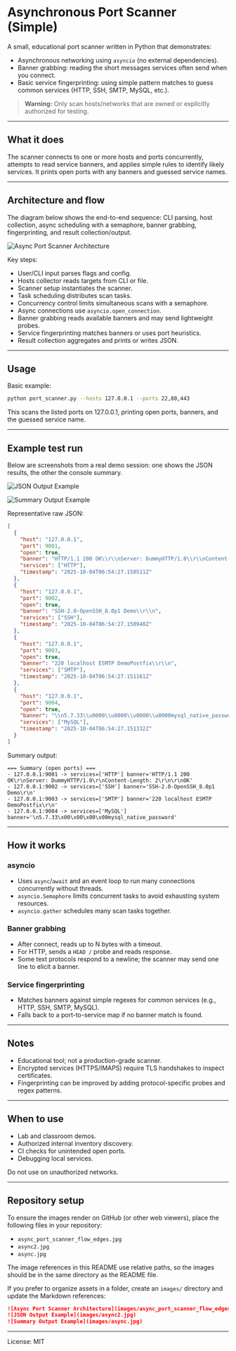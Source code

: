 # Asynchronous Port Scanner (Simple)

A small, educational port scanner written in Python that demonstrates:

- Asynchronous networking using `asyncio` (no external dependencies).
- Banner grabbing: reading the short messages services often send when you connect.
- Basic service fingerprinting: using simple pattern matches to guess common services (HTTP, SSH, SMTP, MySQL, etc.).

> **Warning:** Only scan hosts/networks that are owned or explicitly authorized for testing.

---

## What it does

The scanner connects to one or more hosts and ports concurrently, attempts to read service banners, and applies simple rules to identify likely services. It prints open ports with any banners and guessed service names.

---

## Architecture and flow

The diagram below shows the end-to-end sequence: CLI parsing, host collection, async scheduling with a semaphore, banner grabbing, fingerprinting, and result collection/output.

![Async Port Scanner Architecture](async_port_scanner_flow_edges.jpg)

Key steps:

- User/CLI input parses flags and config.
- Hosts collector reads targets from CLI or file.
- Scanner setup instantiates the scanner.
- Task scheduling distributes scan tasks.
- Concurrency control limits simultaneous scans with a semaphore.
- Async connections use `asyncio.open_connection`.
- Banner grabbing reads available banners and may send lightweight probes.
- Service fingerprinting matches banners or uses port heuristics.
- Result collection aggregates and prints or writes JSON.

---

## Usage

Basic example:

```bash
python port_scanner.py --hosts 127.0.0.1 --ports 22,80,443
```

This scans the listed ports on 127.0.0.1, printing open ports, banners, and the guessed service name.

---

## Example test run

Below are screenshots from a real demo session: one shows the JSON results, the other the console summary.

![JSON Output Example](async2.jpg)

![Summary Output Example](async.jpg)

Representative raw JSON:

```json
[
  {
    "host": "127.0.0.1",
    "port": 9001,
    "open": true,
    "banner": "HTTP/1.1 200 OK\\r\\nServer: DummyHTTP/1.0\\r\\nContent-Length: 2\\r\\n\\r\\nOK",
    "services": ["HTTP"],
    "timestamp": "2025-10-04T06:54:27.150511Z"
  },
  {
    "host": "127.0.0.1",
    "port": 9002,
    "open": true,
    "banner": "SSH-2.0-OpenSSH_8.0p1 Demo\\r\\n",
    "services": ["SSH"],
    "timestamp": "2025-10-04T06:54:27.150940Z"
  },
  {
    "host": "127.0.0.1",
    "port": 9003,
    "open": true,
    "banner": "220 localhost ESMTP DemoPostfix\\r\\n",
    "services": ["SMTP"],
    "timestamp": "2025-10-04T06:54:27.151161Z"
  },
  {
    "host": "127.0.0.1",
    "port": 9004,
    "open": true,
    "banner": "\\n5.7.33\\u0000\\u0000\\u0000\\u0000mysql_native_password",
    "services": ["MySQL"],
    "timestamp": "2025-10-04T06:54:27.151332Z"
  }
]
```

Summary output:

```
=== Summary (open ports) ===
- 127.0.0.1:9001 -> services=['HTTP'] banner='HTTP/1.1 200 OK\r\nServer: DummyHTTP/1.0\r\nContent-Length: 2\r\n\r\nOK'
- 127.0.0.1:9002 -> services=['SSH'] banner='SSH-2.0-OpenSSH_8.0p1 Demo\r\n'
- 127.0.0.1:9003 -> services=['SMTP'] banner='220 localhost ESMTP DemoPostfix\r\n'
- 127.0.0.1:9004 -> services=['MySQL'] banner='\n5.7.33\x00\x00\x00\x00mysql_native_password'
```

---

## How it works

### asyncio

- Uses `async`/`await` and an event loop to run many connections concurrently without threads.
- `asyncio.Semaphore` limits concurrent tasks to avoid exhausting system resources.
- `asyncio.gather` schedules many scan tasks together.

### Banner grabbing

- After connect, reads up to N bytes with a timeout.
- For HTTP, sends a `HEAD /` probe and reads response.
- Some text protocols respond to a newline; the scanner may send one line to elicit a banner.

### Service fingerprinting

- Matches banners against simple regexes for common services (e.g., HTTP, SSH, SMTP, MySQL).
- Falls back to a port-to-service map if no banner match is found.

---

## Notes

- Educational tool; not a production-grade scanner.
- Encrypted services (HTTPS/IMAPS) require TLS handshakes to inspect certificates.
- Fingerprinting can be improved by adding protocol-specific probes and regex patterns.

---

## When to use

- Lab and classroom demos.
- Authorized internal inventory discovery.
- CI checks for unintended open ports.
- Debugging local services.

Do not use on unauthorized networks.

---

## Repository setup

To ensure the images render on GitHub (or other web viewers), place the following files in your repository:

- `async_port_scanner_flow_edges.jpg`
- `async2.jpg`
- `async.jpg`

The image references in this README use relative paths, so the images should be in the same directory as the README file.

If you prefer to organize assets in a folder, create an `images/` directory and update the Markdown references:

```markdown
![Async Port Scanner Architecture](images/async_port_scanner_flow_edges.jpg)
![JSON Output Example](images/async2.jpg)
![Summary Output Example](images/async.jpg)
```

---

License: MIT